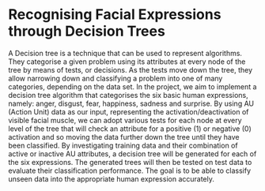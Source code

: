 # Recognising Facial Expressions through Decision Trees
A Decision tree is a technique that can be used to represent algorithms. They categorise a given problem using its attributes at every node of the tree by means of tests, or decisions. As the tests move down the tree, they allow narrowing down and classifying a problem into one of many categories, depending on the data set. In the project, we aim to implement a decision tree algorithm that categorises the six basic human expressions, namely: anger, disgust, fear, happiness, sadness and surprise. By using AU (Action Unit) data as our input, representing the activation/deactivation of visible facial muscle, we can adopt various tests for each node at every level of the tree that will check an attribute for a positive (1) or negative (0) activation and so moving the data further down the tree until they have been classified. By investigating training data and their combination of active or inactive AU attributes, a decision tree will be generated for each of the six expressions. The generated trees will then be tested on test data to evaluate their classification performance. The goal is to be able to classify unseen data into the appropriate human expression accurately.
